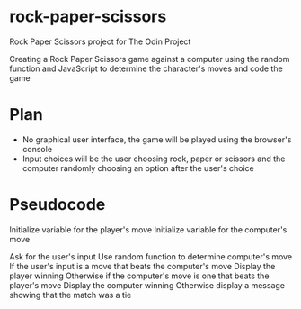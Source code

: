 # rock-paper-scissors
Rock Paper Scissors project for The Odin Project

Creating a Rock Paper Scissors game against a computer using the random function and JavaScript to determine the character's moves and code the game

# Plan
* No graphical user interface, the game will be played using the browser's console
* Input choices will be the user choosing rock, paper or scissors and the computer randomly choosing an option after the user's choice

# Pseudocode
Initialize variable for the player's move
Initialize variable for the computer's move

Ask for the user's input
Use random function to determine computer's move
If the user's input is a move that beats the computer's move
  Display the player winning
Otherwise if the computer's move is one that beats the player's move
  Display the computer winning
Otherwise display a message showing that the match was a tie 
